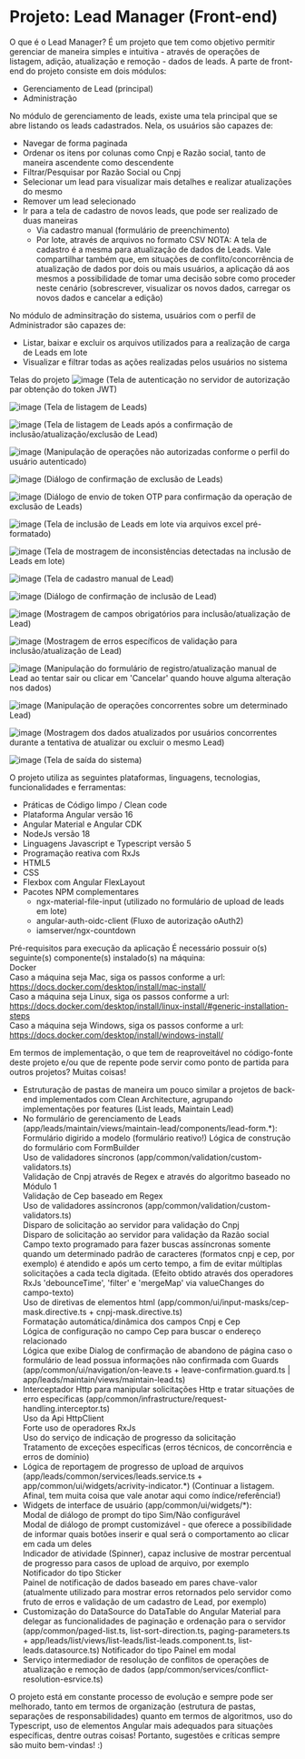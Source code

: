# Projeto: Lead Manager (Front-end)

O que é o Lead Manager?
É um projeto que tem como objetivo permitir gerenciar de maneira simples e intuitiva - através de operações de listagem, adiçāo, atualizaçāo e remoção - dados de leads.
A parte de front-end do projeto consiste em dois módulos:
- Gerenciamento de Lead (principal)
- Administração

No módulo de gerenciamento de leads, existe uma tela principal que se abre listando os leads cadastrados. Nela, os usuários são capazes de:
- Navegar de forma paginada
- Ordenar os itens por colunas como Cnpj e Razão social, tanto de maneira ascendente como descendente
- Filtrar/Pesquisar por Razão Social ou Cnpj
- Selecionar um lead para visualizar mais detalhes e realizar atualizações do mesmo
- Remover um lead selecionado
- Ir para a tela de cadastro de novos leads, que pode ser realizado de duas maneiras
  - Via cadastro manual (formulário de preenchimento)
  - Por lote, através de arquivos no formato CSV
NOTA: A tela de cadastro é a mesma para atualização de dados de Leads.
Vale compartilhar também que, em situações de conflito/concorrência de atualização de dados por dois ou mais usuários, a aplicação dá aos mesmos a possibilidade de tomar uma decisão sobre como proceder neste cenário (sobrescrever, visualizar os novos dados, carregar os novos dados e cancelar a edição)

No módulo de adminsitração do sistema, usuários com o perfil de Administrador são capazes de:
- Listar, baixar e excluir os arquivos utilizados para a realização de carga de Leads em lote
- Visualizar e filtrar todas as ações realizadas pelos usuários no sistema

Telas do projeto
![image](https://github.com/user-attachments/assets/94b996f6-3aef-427a-bd8a-03db41b9939a)
(Tela de autenticação no servidor de autorização par obtenção do token JWT)

![image](https://github.com/user-attachments/assets/6c3def62-9a44-468e-87a3-368f2d243857)
(Tela de listagem de Leads)

![image](https://github.com/user-attachments/assets/4c6cd76c-111d-47b5-86a0-ca9aa90cea6f)
(Tela de listagem de Leads após a confirmação de inclusão/atualização/exclusão de Lead)

![image](https://github.com/user-attachments/assets/68703201-4234-4cd9-aad6-eb96a4f4308b)
(Manipulação de operações não autorizadas conforme o perfil do usuário autenticado)

![image](https://github.com/user-attachments/assets/36e83762-0921-4cb2-b91f-099175602a45)
(Diálogo de confirmação de exclusão de Leads)

![image](https://github.com/user-attachments/assets/6b75bb7f-0ef4-4866-abe1-8a8b0f78dcf2)
(Diálogo de envio de token OTP para confirmação da operação de exclusão de Leads)

![image](https://github.com/user-attachments/assets/47b24653-cca3-40de-ab55-be56420335ce)
(Tela de inclusão de Leads em lote via arquivos excel pré-formatado)

![image](https://github.com/user-attachments/assets/3e4aa73b-5122-4bfd-bc61-e6311cffe1d2)
(Tela de mostragem de inconsistências detectadas na inclusão de Leads em lote)

![image](https://github.com/user-attachments/assets/0cd87522-9221-4438-b243-64db2a16e229)
(Tela de cadastro manual de Lead)

![image](https://github.com/user-attachments/assets/b4726500-636f-423b-95e8-09ee867d0a23)
(Diálogo de confirmação de inclusão de Lead)

![image](https://github.com/user-attachments/assets/10966008-2d17-45dd-ad19-2c0881681fc3)
(Mostragem de campos obrigatórios para inclusão/atualização de Lead)

![image](https://github.com/user-attachments/assets/f189f4d6-0fc5-496c-8ec6-85d397d385b6)
(Mostragem de erros específicos de validação para inclusão/atualização de Lead)

![image](https://github.com/user-attachments/assets/4122ba9f-8fba-494f-9dac-3c68251d39c4)
(Manipulação do formulário de registro/atualização manual de Lead ao tentar sair ou clicar em 'Cancelar' quando houve alguma alteração nos dados)

![image](https://github.com/user-attachments/assets/fb08e902-d0d7-4d7d-b071-222d2835adbd)
(Manipulação de operações concorrentes sobre um determinado Lead)

![image](https://github.com/user-attachments/assets/7fdaed02-6942-461e-84d4-12d97f995dcb)
(Mostragem dos dados atualizados por usuários concorrentes durante a tentativa de atualizar ou excluir o mesmo Lead)

![image](https://github.com/user-attachments/assets/86157b69-d23a-4113-b9fa-d41ef3a34c42)
(Tela de saída do sistema)

O projeto utiliza as seguintes plataformas, linguagens, tecnologias, funcionalidades e ferramentas:
- Práticas de Código limpo / Clean code
- Plataforma Angular versão 16
- Angular Material e Angular CDK
- NodeJs versão 18
- Linguagens Javascript e Typescript versão 5
- Programação reativa com RxJs
- HTML5
- CSS
- Flexbox com Angular FlexLayout
- Pacotes NPM complementares
  - ngx-material-file-input (utilizado no formulário de upload de leads em lote)
  - angular-auth-oidc-client (Fluxo de autorização oAuth2)
  - iamserver/ngx-countdown

Pré-requisitos para execução da aplicação
É necessário possuir o(s) seguinte(s) componente(s) instalado(s) na máquina:<br/>
Docker<br/>
Caso a máquina seja Mac, siga os passos conforme a url: https://docs.docker.com/desktop/install/mac-install/<br/>
Caso a máquina seja Linux, siga os passos conforme a url: https://docs.docker.com/desktop/install/linux-install/#generic-installation-steps<br/>
Caso a máquina seja Windows, siga os passos conforme a url: https://docs.docker.com/desktop/install/windows-install/<br/>

Em termos de implementação, o que tem de reaproveitável no código-fonte deste projeto e/ou que de repente pode servir como ponto de partida para outros projetos? Muitas coisas!
- Estruturação de pastas de maneira um pouco similar a projetos de back-end implementados com Clean Architecture, agrupando implementações por features (List leads, Maintain Lead)
- No formulário de gerenciamento de Leads (app/leads/maintain/views/maintain-lead/components/lead-form.*):
  Formulário digirido a modelo (formulário reativo!)
  Lógica de construção do formulário com FormBuilder<br/>
  Uso de validadores síncronos (app/common/validation/custom-validators.ts)<br/>
    Validação de Cnpj através de Regex e através do algoritmo baseado no Módulo 1<br/>
    Validação de Cep baseado em Regex<br/>
  Uso de validadores assíncronos (app/common/validation/custom-validators.ts)<br/>
    Disparo de solicitação ao servidor para validação do Cnpj<br/>
    Disparo de solicitação ao servidor para validação da Razão social<br/>
  Campo texto programado para fazer buscas assíncronas somente quando um determinado padrão de caracteres (formatos cnpj e cep, por exemplo) é atendido e após um certo tempo, a fim de evitar múltiplas solicitações a cada tecla digitada. (Efeito obtido através dos operadores RxJs 'debounceTime', 'filter' e 'mergeMap' via valueChanges do campo-texto)<br/>
  Uso de diretivas de elementos html (app/common/ui/input-masks/cep-mask.directive.ts + cnpj-mask.directive.ts)<br/>
    Formatação automática/dinâmica dos campos Cnpj e Cep<br/>
    Lógica de configuração no campo Cep para buscar o endereço relacionado<br/>
  Lógica que exibe Dialog de confirmação de abandono de página caso o formulário de lead possua informações não confirmada com Guards (app/common/ui/navigation/on-leave.ts + leave-confirmation.guard.ts | app/leads/maintain/views/maintain-lead.ts)<br/>
- Interceptador Http para manipular solicitações Http e tratar situações de erro específicas (app/common/infrastructure/request-handling.interceptor.ts)<br/>
  Uso da Api HttpClient<br/>
  Forte uso de operadores RxJs<br/>
  Uso do serviço de indicação de progresso da solicitação<br/>
  Tratamento de exceções específicas (erros técnicos, de concorrência e erros de domínio)<br/>
- Lógica de reportagem de progresso de upload de arquivos (app/leads/common/services/leads.service.ts + app/common/ui/widgets/acrivity-indicator.*)
  (Continuar a listagem. Afinal, tem muita coisa que vale anotar aqui como índice/referência!)
- Widgets de interface de usuário (app/common/ui/widgets/*):<br/>
  Modal de diálogo de prompt do tipo Sim/Não configurável<br/>
  Modal de diálogo de prompt customizável - que oferece a possibilidade de informar quais botões inserir e qual será o comportamento ao clicar em cada um deles<br/>
  Indicador de atividade (Spinner), capaz inclusive de mostrar percentual de progresso para casos de upload de arquivo, por exemplo<br/>
  Notificador do tipo Sticker<br/>
  Painel de notificação de dados baseado em pares chave-valor (atualmente utilizado para mostrar erros retornados pelo servidor como fruto de erros e validação de um cadastro de Lead, por exemplo)
- Customização do DataSource do DataTable do Angular Material para delegar as funcionalidades de paginação e ordenação para o servidor (app/common/paged-list.ts, list-sort-direction.ts, paging-parameters.ts + app/leads/list/views/list-leads/list-leads.component.ts, list-leads.datasource.ts)
  Notificador do tipo Painel em modal<br/>
- Serviço intermediador de resolução de conflitos de operações de atualização e remoção de dados (app/common/services/conflict-resolution-esrvice.ts)
  
O projeto está em constante processo de evolução e sempre pode ser melhorado, tanto em termos de organização (estrutura de pastas, separações de responsabilidades) quanto em termos de algoritmos, uso do Typescript, uso de elementos Angular mais adequados para situações específicas, dentre outras coisas! Portanto, sugestões e críticas sempre são muito bem-vindas! :)
